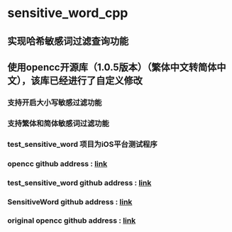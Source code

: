# sensitive_word_cpp

## 实现哈希敏感词过滤查询功能
## 使用opencc开源库（1.0.5版本）（繁体中文转简体中文），该库已经进行了自定义修改

### 支持开启大小写敏感过滤功能
### 支持繁体和简体敏感词过滤功能

### test_sensitive_word 项目为iOS平台测试程序


### opencc github address : [link](https://github.com/AsteriskZuo/opencc)
### test_sensitive_word github address : [link](https://github.com/AsteriskZuo/test_sensitive_word)
### SensitiveWord github address : [link](https://github.com/AsteriskZuo/SensitiveWord)
### original opencc github address : [link](https://github.com/BYVoid/OpenCC)

